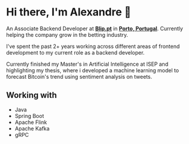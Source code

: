 # **Hi there, I'm Alexandre** 👋

An Associate Backend Developer at [**Blip.pt**](https://blip.pt) in [**Porto, Portugal**](https://goo.gl/maps/2hfYfji5nacQiHb76). Currently helping the company grow in the betting industry. 

I've spent the past 2+ years working across different areas of frontend development to my current role as a backend developer.

Currently finished my Master's in Artificial Intelligence at ISEP and highlighting my thesis, where i developed a machine learning model to forecast Bitcoin's trend using sentiment analysis on tweets.

## Working with

- Java
- Spring Boot
- Apache Flink
- Apache Kafka
- gRPC
